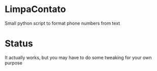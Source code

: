# LimpaContato
 Small python script to format phone numbers from text

# Status
 It actually works, but you may have to do some tweaking for your own purpose